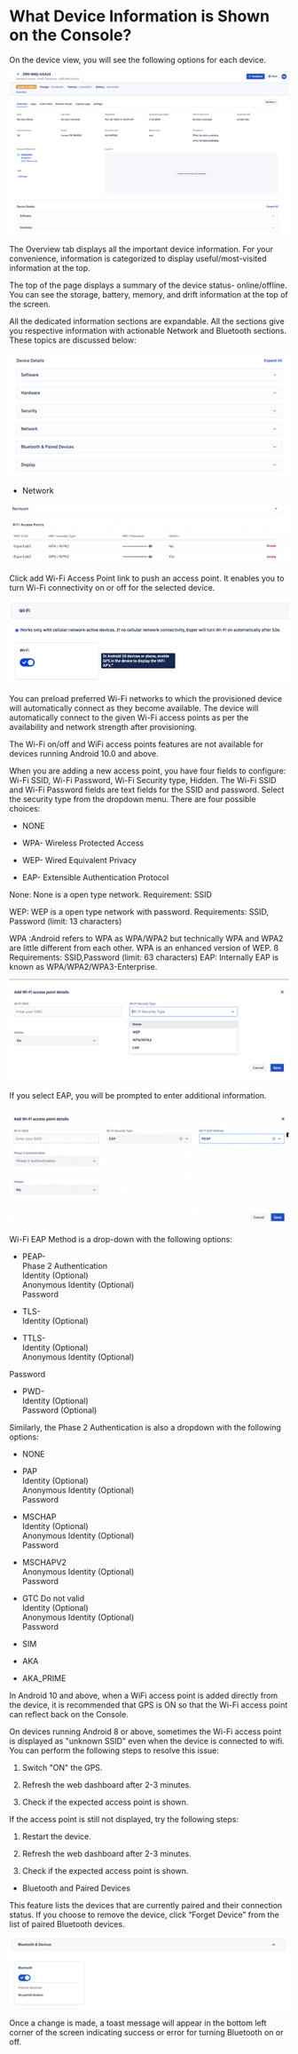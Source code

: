 # What Device Information is Shown on the Console?

On the device view, you will see the following options for each device.

  

![](./images/deviceInfo/1-deviceView.png)

The Overview tab displays all the important device information. For your convenience, information is categorized to display useful/most-visited information at the top.

 
The top of the page displays a summary of the device status- online/offline. You can see the storage, battery, memory, and drift information at the top of the screen.

<!-- Here, you can access all the critical device information. 

It displays the blueprint nesting. In case the device is inheriting a blueprint from the parent, this visual will give a clear understanding. 

Clicking the Parent Group name will redirect you to the parent view. Clicking the blueprint will open up a view of the blueprint where you will be able to view all the configurations on one page. The map shows the device’s location. -->

All the dedicated information sections are expandable. All the sections give you respective information with actionable Network and Bluetooth sections. These topics are discussed below:

![](./images/deviceInfo/2-expand.png)

-   Network
    

![](./images/deviceInfo/3-network.png)

Click add Wi-Fi Access Point link to push an access point. It enables you to turn Wi-Fi connectivity on or off for the selected device.

![wifi](./images/deviceInfo/4-wifi.png)

You can preload preferred Wi-Fi networks to which the provisioned device will automatically connect as they become available. The device will automatically connect to the given Wi-Fi access points as per the availability and network strength after provisioning.

The Wi-Fi on/off and WiFi access points features are not available for devices running Android 10.0 and above.

When you are adding a new access point, you have four fields to configure: Wi-Fi SSID, Wi-Fi Password, Wi-Fi Security type, Hidden. The Wi-Fi SSID and Wi-Fi Password fields are text fields for the SSID and password. Select the security type from the dropdown menu. There are four possible choices:

-   NONE
    
-   WPA- Wireless Protected Access
    
-   WEP- Wired Equivalent Privacy
    
-   EAP- Extensible Authentication Protocol
    

None: None is a open type network. Requirement: SSID

WEP: WEP is a open type network with password. Requirements: SSID, Password (limit: 13 characters)

WPA :Android refers to WPA as WPA/WPA2 but technically WPA and WPA2 are little different from each other. WPA is an enhanced version of WEP. ß Requirements: SSID,Password (limit: 63 characters) EAP: Internally EAP is known as WPA/WPA2/WPA3-Enterprise.

![wifi access point](./images/deviceInfo/5-wap.png)

If you select EAP, you will be prompted to enter additional information.

![EAP](./images/deviceInfo/6-eap.png)

Wi-Fi EAP Method is a drop-down with the following options:

-   PEAP-  
    Phase 2 Authentication  
    Identity (Optional)  
    Anonymous Identity (Optional)  
    Password
    
-   TLS-  
    Identity (Optional)
    
-   TTLS-  
    Identity (Optional)  
    Anonymous Identity (Optional)
    

Password

-   PWD-  
    Identity (Optional)  
    Password (Optional)
    

Similarly, the Phase 2 Authentication is also a dropdown with the following options:

-   NONE
    
-   PAP  
    Identity (Optional)  
    Anonymous Identity (Optional)  
    Password
    
-   MSCHAP  
    Identity (Optional)  
    Anonymous Identity (Optional)  
    Password
    
-   MSCHAPV2  
    Anonymous Identity (Optional)  
    Password
    
-   GTC Do not valid  
    Identity (Optional)  
    Anonymous Identity (Optional)  
    Password
    
-   SIM
    
-   AKA
    
-   AKA_PRIME
    

In Android 10 and above, when a WiFi access point is added directly from the device, it is recommended that GPS is ON so that the Wi-Fi access point can reflect back on the Console.

  

On devices running Android 8 or above, sometimes the Wi-Fi access point is displayed as "unknown SSID" even when the device is connected to wifi. You can perform the following steps to resolve this issue:

1.  Switch "ON" the GPS.
    
2.  Refresh the web dashboard after 2-3 minutes.
    
3.  Check if the expected access point is shown.
    

If the access point is still not displayed, try the following steps:

1.  Restart the device.
    
2.  Refresh the web dashboard after 2-3 minutes.
    
3.  Check if the expected access point is shown.
    

  

-   Bluetooth and Paired Devices
    
This feature lists the devices that are currently paired and their connection status. If you choose to remove the device, click “Forget Device” from the list of paired Bluetooth devices.

![Bluetooth](./images/deviceInfo/7-bluetooth.png)

Once a change is made, a toast message will appear in the bottom left corner of the screen indicating success or error for turning Bluetooth on or off.

